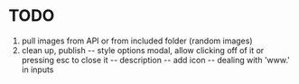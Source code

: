 # TODO
1. pull images from API or from included folder (random images)
2. clean up, publish
-- style options modal, allow clicking off of it or pressing esc to close it
-- description
-- add icon
-- dealing with 'www.' in inputs
